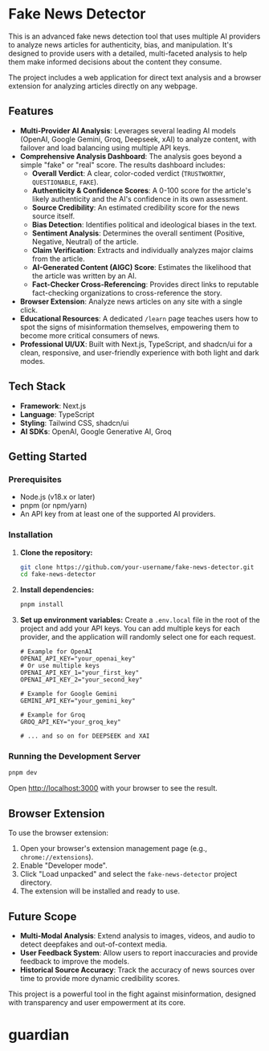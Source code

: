 # Fake News Detector

This is an advanced fake news detection tool that uses multiple AI providers to analyze news articles for authenticity, bias, and manipulation. It's designed to provide users with a detailed, multi-faceted analysis to help them make informed decisions about the content they consume.

The project includes a web application for direct text analysis and a browser extension for analyzing articles directly on any webpage.

## Features

- **Multi-Provider AI Analysis**: Leverages several leading AI models (OpenAI, Google Gemini, Groq, Deepseek, xAI) to analyze content, with failover and load balancing using multiple API keys.
- **Comprehensive Analysis Dashboard**: The analysis goes beyond a simple "fake" or "real" score. The results dashboard includes:
  - **Overall Verdict**: A clear, color-coded verdict (`TRUSTWORTHY`, `QUESTIONABLE`, `FAKE`).
  - **Authenticity & Confidence Scores**: A 0-100 score for the article's likely authenticity and the AI's confidence in its own assessment.
  - **Source Credibility**: An estimated credibility score for the news source itself.
  - **Bias Detection**: Identifies political and ideological biases in the text.
  - **Sentiment Analysis**: Determines the overall sentiment (Positive, Negative, Neutral) of the article.
  - **Claim Verification**: Extracts and individually analyzes major claims from the article.
  - **AI-Generated Content (AIGC) Score**: Estimates the likelihood that the article was written by an AI.
  - **Fact-Checker Cross-Referencing**: Provides direct links to reputable fact-checking organizations to cross-reference the story.
- **Browser Extension**: Analyze news articles on any site with a single click.
- **Educational Resources**: A dedicated `/learn` page teaches users how to spot the signs of misinformation themselves, empowering them to become more critical consumers of news.
- **Professional UI/UX**: Built with Next.js, TypeScript, and shadcn/ui for a clean, responsive, and user-friendly experience with both light and dark modes.

## Tech Stack

- **Framework**: Next.js
- **Language**: TypeScript
- **Styling**: Tailwind CSS, shadcn/ui
- **AI SDKs**: OpenAI, Google Generative AI, Groq

## Getting Started

### Prerequisites

- Node.js (v18.x or later)
- pnpm (or npm/yarn)
- An API key from at least one of the supported AI providers.

### Installation

1.  **Clone the repository:**
    ```bash
    git clone https://github.com/your-username/fake-news-detector.git
    cd fake-news-detector
    ```
2.  **Install dependencies:**
    ```bash
    pnpm install
    ```
3.  **Set up environment variables:**
    Create a `.env.local` file in the root of the project and add your API keys. You can add multiple keys for each provider, and the application will randomly select one for each request.

    ```env
    # Example for OpenAI
    OPENAI_API_KEY="your_openai_key"
    # Or use multiple keys
    OPENAI_API_KEY_1="your_first_key"
    OPENAI_API_KEY_2="your_second_key"

    # Example for Google Gemini
    GEMINI_API_KEY="your_gemini_key"

    # Example for Groq
    GROQ_API_KEY="your_groq_key"
    
    # ... and so on for DEEPSEEK and XAI
    ```

### Running the Development Server

```bash
pnpm dev
```

Open [http://localhost:3000](http://localhost:3000) with your browser to see the result.

## Browser Extension

To use the browser extension:
1. Open your browser's extension management page (e.g., `chrome://extensions`).
2. Enable "Developer mode".
3. Click "Load unpacked" and select the `fake-news-detector` project directory.
4. The extension will be installed and ready to use.

## Future Scope

- **Multi-Modal Analysis**: Extend analysis to images, videos, and audio to detect deepfakes and out-of-context media.
- **User Feedback System**: Allow users to report inaccuracies and provide feedback to improve the models.
- **Historical Source Accuracy**: Track the accuracy of news sources over time to provide more dynamic credibility scores.

This project is a powerful tool in the fight against misinformation, designed with transparency and user empowerment at its core.
# guardian
